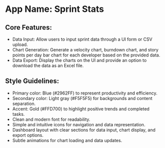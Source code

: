 # **App Name**: Sprint Stats

## Core Features:

- Data Input: Allow users to input sprint data through a UI form or CSV upload.
- Chart Generation: Generate a velocity chart, burndown chart, and story points per day bar chart for each developer based on the provided data.
- Data Export: Display the charts on the UI and provide an option to download the data as an Excel file.

## Style Guidelines:

- Primary color: Blue (#2962FF) to represent productivity and efficiency.
- Secondary color: Light gray (#F5F5F5) for backgrounds and content separation.
- Accent: Gold (#FFD700) to highlight positive trends and completed tasks.
- Clean and modern font for readability.
- Simple and intuitive icons for navigation and data representation.
- Dashboard layout with clear sections for data input, chart display, and export options.
- Subtle animations for chart loading and data updates.
